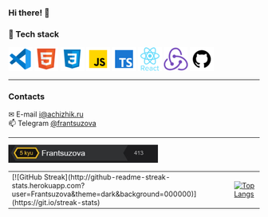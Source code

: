 ### Hi there! &#128075;

### &#128296; Tech stack<br/>
![VSCODE](./vscode.png "VSCODE")
![HTML5](./html.png "HTML5")
![CSS3](./css.png "CSS3")
![JS](./JS.png "JavaScript")
![TS](./ts.png "TypeScript")
![REACT](./react.png "REACT.JS")
![REDUX](./redux.png "REDUX")
![GITHUB](./github.png "GIT")
<hr />

### Contacts

 &#9993; E-mail <a href = "mailto:i@achizhik.ru">i@achizhik.ru</a> <br>
 &#128235; Telegram <a href = "https://t.me/frantsuzova">@frantsuzova</a> <br>
<hr />



<a href="https://www.codewars.com/users/Frantsuzova">
  <img src="./codewars.JPG" width="300px">
</a>
<table> <tr><td>
[![GitHub Streak](http://github-readme-streak-stats.herokuapp.com?user=Frantsuzova&theme=dark&background=000000)](https://git.io/streak-stats)
 </td><td>

[![Top Langs](https://github-readme-stats.vercel.app/api/top-langs/?username=Frantsuzova&layout=compact&theme=vision-friendly-dark)](https://github.com/anuraghazra/github-readme-stats)
 </td>
 </tr>
 </table>
